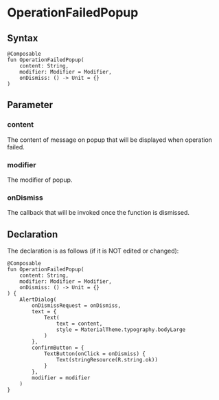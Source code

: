 # OperationFailedPopup
## Syntax
    
    @Composable
    fun OperationFailedPopup(
        content: String,
        modifier: Modifier = Modifier,
        onDismiss: () -> Unit = {}
    )
    
## Parameter
### content
The content of message on popup that will be displayed when operation failed.

### modifier
The modifier of popup.

### onDismiss
The callback that will be invoked once the function is dismissed.

## Declaration
The declaration is as follows (if it is NOT edited or changed):

    @Composable
    fun OperationFailedPopup(
        content: String,
        modifier: Modifier = Modifier,
        onDismiss: () -> Unit = {}
    ) {
        AlertDialog(
            onDismissRequest = onDismiss,
            text = {
                Text(
                    text = content,
                    style = MaterialTheme.typography.bodyLarge
                )
            },
            confirmButton = {
                TextButton(onClick = onDismiss) {
                    Text(stringResource(R.string.ok))
                }
            },
            modifier = modifier
        )
    }
